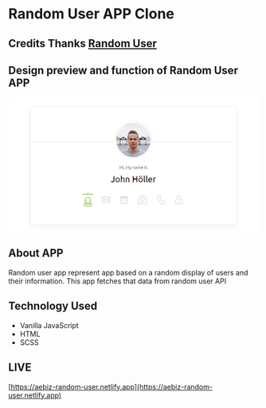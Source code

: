 # Random User APP Clone

## Credits Thanks [Random User](https://randomuser.me/)

## Design preview and function of Random User APP
![Random User Design Image](./design-image.png)

## About APP

Random user app represent app based on a random display of users and their information. This app fetches that data from random user API

## Technology Used
- Vanilla JavaScript
- HTML
- SCSS

## LIVE
[https://aebiz-random-user.netlify.app](https://aebiz-random-user.netlify.app)
